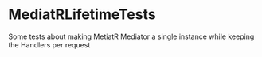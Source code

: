 # MediatRLifetimeTests
Some tests about making MetiatR Mediator a single instance while keeping the Handlers per request
